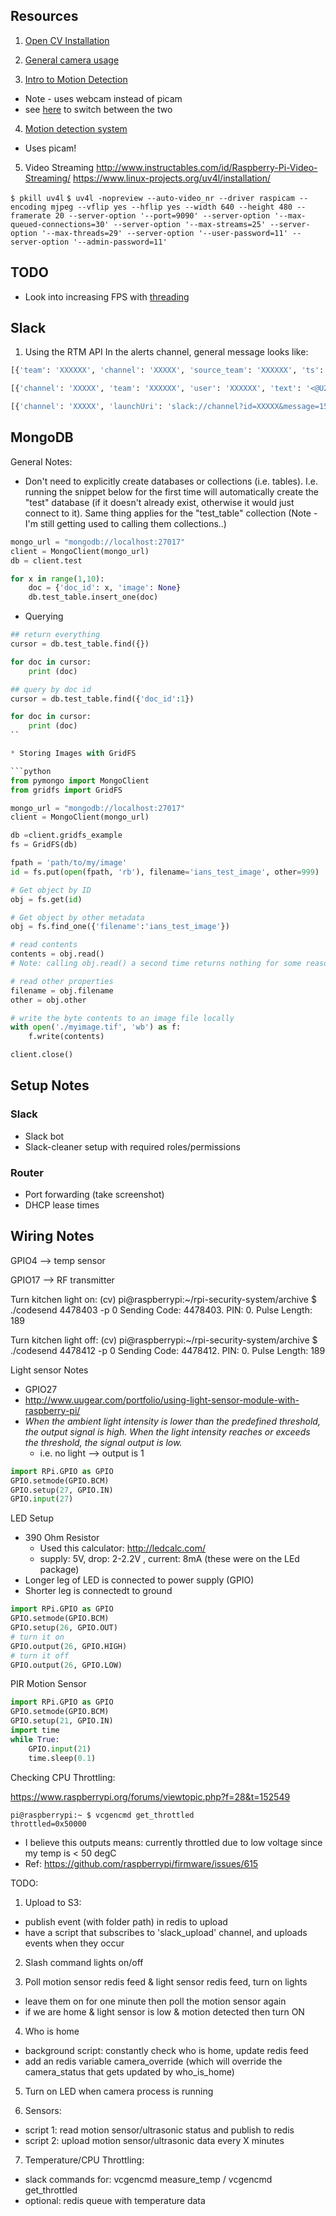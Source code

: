 
## Resources

1) [Open CV Installation](https://www.pyimagesearch.com/2016/04/18/install-guide-raspberry-pi-3-raspbian-jessie-opencv-3/)

2) [General camera usage](https://www.pyimagesearch.com/2015/03/30/accessing-the-raspberry-pi-camera-with-opencv-and-python/)

3) [Intro to Motion Detection](https://www.pyimagesearch.com/2015/05/25/basic-motion-detection-and-tracking-with-python-and-opencv/)
- Note - uses webcam instead of picam
- see [here](https://www.pyimagesearch.com/2016/01/04/unifying-picamera-and-cv2-videocapture-into-a-single-class-with-opencv/) to switch between the two

4) [Motion detection system](https://www.pyimagesearch.com/2015/06/01/home-surveillance-and-motion-detection-with-the-raspberry-pi-python-and-opencv/)
-  Uses picam!

5) Video Streaming
http://www.instructables.com/id/Raspberry-Pi-Video-Streaming/
https://www.linux-projects.org/uv4l/installation/

`$ pkill uv4l`
`$ uv4l -nopreview --auto-video_nr --driver raspicam --encoding mjpeg --vflip yes --hflip yes --width 640 --height 480 --framerate 20 --server-option '--port=9090' --server-option '--max-queued-connections=30' --server-option '--max-streams=25' --server-option '--max-threads=29' --server-option '--user-password=11' --server-option '--admin-password=11'`


## TODO

* Look into increasing FPS with [threading](https://www.pyimagesearch.com/2015/12/28/increasing-raspberry-pi-fps-with-python-and-opencv/)


## Slack

1) Using the RTM API
In the alerts channel, general message looks like:

```python
[{'team': 'XXXXXX', 'channel': 'XXXXX', 'source_team': 'XXXXXX', 'ts': '1510520180.000086', 'user': 'XXXXX', 'type': 'message', 'text': 'good afternooon. this is a test.'}]

```


```python
[{'channel': 'XXXXX', 'team': 'XXXXXX', 'user': 'XXXXXX', 'text': '<@U2CQKA1GU> im talking to you :robot_face:', 'type': 'message', 'source_team': 'XXXXXX', 'ts': '1510520298.000009'}]

[{'channel': 'XXXXX', 'launchUri': 'slack://channel?id=XXXXX&message=1510520298000009&team=XXXXXX', 'title': "Ian's Rpi", 'ssbFilename': 'knock_brush.mp3', 'msg': '1510520298.000009', 'subtitle': '#alerts', 'is_shared': False, 'type': 'desktop_notification', 'content': 'ian-whitestone: @iansrpi im talking to you :robot_face:', 'event_ts': '1510520298.000036', 'imageUri': None, 'avatarImage': 'https://secure.gravatar.com/avatar/dc8f7cbc903f01d20f06ec921b5aa9eb.jpg?s=192&d=https%3A%2F%2Fa.slack-edge.com%2F7fa9%2Fimg%2Favatars%2Fava_0016-192.png'}]

```


## MongoDB

General Notes:
* Don't need to explicitly create databases or collections (i.e. tables). I.e. running the snippet below for the first time will automatically create the "test" database (if it doesn't already exist, otherwise it would just connect to it). Same thing applies for the "test_table" collection (Note - I'm still getting used to calling them collections..)

```python
mongo_url = "mongodb://localhost:27017"
client = MongoClient(mongo_url)
db = client.test

for x in range(1,10):
    doc = {'doc_id': x, 'image': None}
    db.test_table.insert_one(doc)
```

* Querying
```python
## return everything
cursor = db.test_table.find({})

for doc in cursor:
    print (doc)

## query by doc id
cursor = db.test_table.find({'doc_id':1})

for doc in cursor:
    print (doc)
``

* Storing Images with GridFS

```python
from pymongo import MongoClient
from gridfs import GridFS

mongo_url = "mongodb://localhost:27017"
client = MongoClient(mongo_url)

db =client.gridfs_example
fs = GridFS(db)

fpath = 'path/to/my/image'
id = fs.put(open(fpath, 'rb'), filename='ians_test_image', other=999)

# Get object by ID
obj = fs.get(id)

# Get object by other metadata
obj = fs.find_one({'filename':'ians_test_image'})

# read contents
contents = obj.read()
# Note: calling obj.read() a second time returns nothing for some reason..

# read other properties
filename = obj.filename
other = obj.other

# write the byte contents to an image file locally
with open('./myimage.tif', 'wb') as f:
    f.write(contents)

client.close()
```

## Setup Notes

### Slack
- Slack bot
- Slack-cleaner setup with required roles/permissions

### Router
- Port forwarding (take screenshot)
- DHCP lease times



## Wiring Notes

GPIO4 --> temp sensor

GPIO17 --> RF transmitter

Turn kitchen light on:
(cv) pi@raspberrypi:~/rpi-security-system/archive $ ./codesend 4478403 -p 0
Sending Code: 4478403. PIN: 0. Pulse Length: 189

Turn kitchen light off:
(cv) pi@raspberrypi:~/rpi-security-system/archive $ ./codesend 4478412 -p 0
Sending Code: 4478412. PIN: 0. Pulse Length: 189



Light sensor Notes
- GPIO27
- http://www.uugear.com/portfolio/using-light-sensor-module-with-raspberry-pi/
- *When the ambient light intensity is lower than the predefined threshold, the output signal is high. When the light intensity reaches or exceeds the threshold, the signal output is low.*
    + i.e. no light --> output is 1

```python
import RPi.GPIO as GPIO
GPIO.setmode(GPIO.BCM)
GPIO.setup(27, GPIO.IN)
GPIO.input(27)
```


LED Setup

- 390 Ohm Resistor
    - Used this calculator: http://ledcalc.com/
    - supply: 5V, drop: 2-2.2V , current: 8mA (these were on the LEd package)
- Longer leg of LED is connected to power supply (GPIO)
- Shorter leg is connectedt to ground

```python
import RPi.GPIO as GPIO
GPIO.setmode(GPIO.BCM)
GPIO.setup(26, GPIO.OUT)
# turn it on
GPIO.output(26, GPIO.HIGH)
# turn it off
GPIO.output(26, GPIO.LOW)
```

PIR Motion Sensor

```python
import RPi.GPIO as GPIO
GPIO.setmode(GPIO.BCM)
GPIO.setup(21, GPIO.IN)
import time
while True:
    GPIO.input(21)
    time.sleep(0.1)
```

Checking CPU Throttling:

https://www.raspberrypi.org/forums/viewtopic.php?f=28&t=152549

```
pi@raspberrypi:~ $ vcgencmd get_throttled
throttled=0x50000
```
- I believe this outputs means: currently throttled due to low voltage since my temp is < 50 degC
- Ref: https://github.com/raspberrypi/firmware/issues/615


TODO:

1) Upload to S3:
- publish event (with folder path) in redis to upload
- have a script that subscribes to 'slack_upload' channel, and uploads events when they occur

2) Slash command lights on/off

3) Poll motion sensor redis feed & light sensor redis feed, turn on lights
- leave them on for one minute then poll the motion sensor again
- if we are home & light sensor is low & motion detected then turn ON

4) Who is home
- background script: constantly check who is home, update redis feed
- add an redis variable camera_override (which will override the camera_status that gets updated by who_is_home)

5) Turn on LED when camera process is running

6) Sensors:
- script 1: read motion sensor/ultrasonic status and publish to redis
- script 2: upload motion sensor/ultrasonic data every X minutes

7) Temperature/CPU Throttling:

- slack commands for: vcgencmd measure_temp / vcgencmd get_throttled
- optional: redis queue with temperature data





